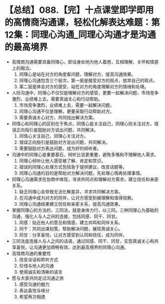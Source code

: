 # 【总结】088.【完】十点课堂即学即用的高情商沟通课，轻松化解表达难题：第12集：同理心沟通_同理心沟通才是沟通的最高境界

-   高情商沟通需要具备同理心，即设身处地为他人着想，互相理解，关怀和情感上的融洽。
    1.  同理心是站在对方的角度看问题，理解对方，提高沟通效果。
    2.  同理心沟通包含三个层次，第一层是接受对方的观点，放弃自己的观点。
    3.  第二层是体会对方的感受，站在对方的角度理解对方的情绪和处境。
-   人际沟通中，同理心不仅仅是理解对方的感受，更要一起解决问题，市场竞争激烈，业绩难上去，需要真诚关心和行动帮助。
    1.  市场竞争激烈，业绩难上去，需要一起解决问题。
    2.  同理心沟通不仅是理解，更要采取行动帮助对方。
    3.  需要真诚关心对方，共同找出解决方案。
-   同情心和同理心的区别在于焦点，同情心是关注自己，同理心则关注对方，错误正向指引是鼓励对方说出问题，共同解决。
    1.  同情心关注自己，同理心关注对方。
    2.  错误正向指引是鼓励对方说出问题，共同解决。
    3.  需要鼓励对方表达问题，成为好的倾听者。
-   沟通中的同理心是重要基石，倾听比说更重要，避免多嘴和不理解他人需求。
    1.  同理心倾听让他人感受被了解、肯定和赏识。
    2.  错误的同理心处理方式包括急于提供建议、改变话题等。
    3.  同理心沟通的目的是帮助对方解决问题，先处理心情再处理事情。
-   同理心沟通需求在协商中体现，寻求共同点和理解对方需求，建立信任和亲密关系。
    1.  缺乏同理心会导致无法化解差异，寻求共同解决方案。
    2.  在沟通中成为对方的同伴，让对方感受到被理解和值得信赖。
    3.  同理心沟通结果建立信任和亲密关系，提高沟通效果。
-   掌握同理心的方法的，三同法，就是身体力行，以三同。三种同理心为基础的沟通，强化人与人之间的连接，包括同感、同干、同甘。
    1.  同感：贴近他人的意见和情感，建立共鸣和同伴关系。
    2.  同干：共同出谋划策，帮助解决问题，展现真诚关心。
    3.  同甘：分享喜悦，让对方感受到认同和信任，成为同伴。
-   三同法是连接人与人之间的话语，通过同感、同干、同甘，实现真诚关心和共享喜悦，让沟通更加顺畅有效，达到最高境界的同理心沟通。
-   高情商沟通的重要性
    1.  改变谈话和聆听方式
    2.  珍惜与他人的沟通
    3.  使用诚实和清晰的语言
-   愿与大家共同走过沟通之旅
    1.  感受沟通的魅力
    2.  表达喜悦与缘分
    3.  希望再次相遇